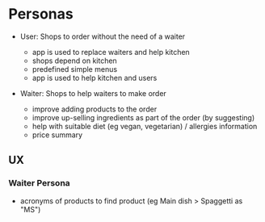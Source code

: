 # Personas

- User: Shops to order without the need of a waiter
    - app is used to replace waiters and help kitchen
    - shops depend on kitchen
    - predefined simple menus
    - app is used to help kitchen and users

- Waiter: Shops to help waiters to make order
    - improve adding products to the order
    - improve up-selling ingredients as part of the order (by suggesting)
    - help with suitable diet (eg vegan, vegetarian) / allergies information
    - price summary

## UX

### Waiter Persona

- acronyms of products to find product (eg Main dish > Spaggetti as "MS")